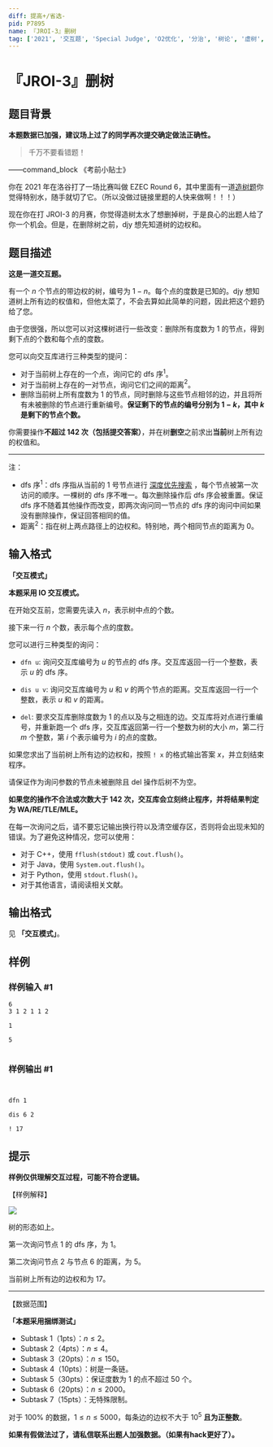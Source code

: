 ```yaml
---
diff: 提高+/省选-
pid: P7895
name: 『JROI-3』删树
tag: ['2021', '交互题', 'Special Judge', 'O2优化', '分治', '树论', '虚树', '洛谷月赛']
---
```

# 『JROI-3』删树
## 题目背景

**本题数据已加强，建议场上过了的同学再次提交确定做法正确性。**

> 千万不要看错题！

——command_block 《考前小贴士》

你在 2021 年在洛谷打了一场比赛叫做 EZEC Round
 6，其中里面有一道[造树题](https://www.luogu.com.cn/problem/P7390)你觉得特别水，随手就切了它。（所以没做过链接里题的人快来做啊！！！）
 
现在你在打 JROI-3 的月赛，你觉得造树太水了想删掉树，于是良心的出题人给了你一个机会。但是，在删除树之前，djy 想先知道树的边权和。
## 题目描述

**这是一道交互题。**

有一个 $n$ 个节点的带边权的树，编号为 $1-n$。每个点的度数是已知的。djy 想知道树上所有边的权值和，但他太菜了，不会去算如此简单的问题，因此把这个题扔给了您。

由于您很强，所以您可以对这棵树进行一些改变：删除所有度数为 $1$ 的节点，得到剩下点的个数和每个点的度数。

您可以向交互库进行三种类型的提问：

- 对于当前树上存在的一个点，询问它的 dfs 序$^1$。
- 对于当前树上存在的一对节点，询问它们之间的距离$^2$。
- 删除当前树上所有度数为 $1$ 的节点，同时删除与这些节点相邻的边，并且将所有未被删除的节点进行重新编号。**保证剩下的节点的编号分别为 $1-k$，其中 $k$ 是剩下的节点个数。**

你需要操作**不超过 142 次（包括提交答案）**，并在树**删空**之前求出**当前**树上所有边的权值和。

---
注：
- dfs 序$^1$：dfs 序指从当前的 $1$ 号节点进行 [深度优先搜索](https://baike.baidu.com/item/%E6%B7%B1%E5%BA%A6%E4%BC%98%E5%85%88%E6%90%9C%E7%B4%A2/5224976) ，每个节点被第一次访问的顺序。一棵树的 dfs 序不唯一。每次删除操作后 dfs 序会被重置。保证 dfs 序不随着其他操作而改变，即两次询问同一节点的 dfs 序的询问中间如果没有删除操作，保证回答相同的值。
- 距离$^2$：指在树上两点路径上的边权和。特别地，两个相同节点的距离为 $0$。
## 输入格式

**「交互模式」**

**本题采用 IO 交互模式。**

在开始交互前，您需要先读入 $n$，表示树中点的个数。

接下来一行 $n$ 个数，表示每个点的度数。

您可以进行三种类型的询问：

- `dfn u`: 询问交互库编号为 $u$ 的节点的 dfs 序。交互库返回一行一个整数，表示 $u$ 的 dfs 序。

- `dis u v`: 询问交互库编号为 $u$ 和 $v$ 的两个节点的距离。交互库返回一行一个整数，表示 $u$ 和 $v$ 的距离。

- `del`: 要求交互库删除度数为 1 的点以及与之相连的边。交互库将对点进行重编号，并重新跑一个 dfs 序，交互库返回第一行一个整数为树的大小 $m$，第二行 $m$ 个整数，第 $i$ 个表示编号为 $i$ 的点的度数。

如果您求出了当前树上所有边的边权和，按照 `! x` 的格式输出答案 $x$，并立刻结束程序。

请保证作为询问参数的节点未被删除且 del 操作后树不为空。

**如果您的操作不合法或次数大于 142 次，交互库会立刻终止程序，并将结果判定为 WA/RE/TLE/MLE。**

在每一次询问之后，请不要忘记输出换行符以及清空缓存区，否则将会出现未知的错误。为了避免这种情况，您可以使用：
- 对于 C++，使用 ```fflush(stdout)``` 或  ```cout.flush()```。
- 对于 Java，使用 ```System.out.flush()```。
- 对于 Python，使用 ```stdout.flush()```。
- 对于其他语言，请阅读相关文献。
## 输出格式

见 **「交互模式」**。
## 样例

### 样例输入 #1
```
6
3 1 2 1 1 2

1

5


```
### 样例输出 #1
```


dfn 1

dis 6 2

! 17
```
## 提示

**样例仅供理解交互过程，可能不符合逻辑。**

【样例解释】

![](https://cdn.luogu.com.cn/upload/image_hosting/cpyygh22.png)

树的形态如上。

第一次询问节点 $1$ 的 dfs 序，为 $1$。

第二次询问节点 $2$ 与节点 $6$ 的距离，为 $5$。

当前树上所有边的边权和为 $17$。

-----
【数据范围】

**「本题采用捆绑测试」**
- Subtask 1（1pts）：$n \le 2$。
- Subtask 2（4pts）：$n \le 4$。
- Subtask 3（20pts）：$n\le 150$。
- Subtask 4（10pts）：树是一条链。
- Subtask 5（30pts）：保证度数为 $1$ 的点不超过 $50$ 个。
- Subtask 6（20pts）：$n\le 2000$。
- Subtask 7（15pts）：无特殊限制。

对于 $100\%$ 的数据，$1\le n\le 5000$，每条边的边权不大于 $10^5$ **且为正整数**。

**如果有假做法过了，请私信联系出题人加强数据。（如果有hack更好了）。**

